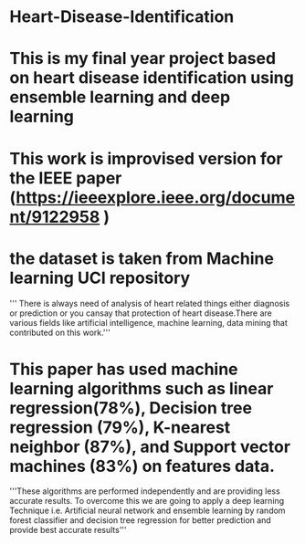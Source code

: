 # Heart-Disease-Identification
# This is my final year project based on heart disease identification using ensemble learning and deep learning
# This work is improvised version for the IEEE paper  (https://ieeexplore.ieee.org/document/9122958 )
# the dataset is taken from Machine learning UCI repository 
''' There is always need of analysis of heart related things either diagnosis or prediction or you cansay that protection of heart disease.There are various fields like artificial intelligence, machine learning, data mining that contributed on this work.''' 

# This paper has used machine learning algorithms such as linear regression(78%), Decision tree regression (79%), K-nearest neighbor (87%), and Support vector machines (83%) on features data.

'''These algorithms are performed independently and are providing less accurate results. To overcome this we are going to apply a deep learning Technique i.e.
Artificial neural network and ensemble learning by random forest classifier and decision tree regression for better prediction and provide
best accurate results'''
